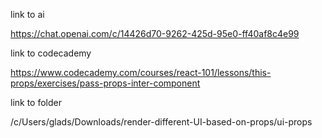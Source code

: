 link to ai

https://chat.openai.com/c/14426d70-9262-425d-95e0-ff40af8c4e99

link to codecademy

https://www.codecademy.com/courses/react-101/lessons/this-props/exercises/pass-props-inter-component

link to folder


/c/Users/glads/Downloads/render-different-UI-based-on-props/ui-props
